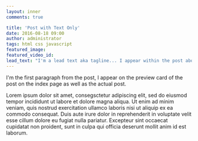```yaml
---
layout: inner
comments: true

title: 'Post with Text Only'
date: 2016-08-18 09:00
author: administrator
tags: html css javascript
featured_image:
featured_video_id:
lead_text: "I'm a lead text aka tagline... I appear within the post above the written content of the post"
---
```

I'm the first paragraph from the post, I appear on the preview card of the post on the index page as well as the actual post.

Lorem ipsum dolor sit amet, consegsctetur adipiscing elit, sed do eiusmod tempor incididunt ut labore et dolore magna aliqua. Ut enim ad minim veniam, quis nostrud exercitation ullamco laboris nisi ut aliquip ex ea commodo consequat. Duis aute irure dolor in reprehenderit in voluptate velit esse cillum dolore eu fugiat nulla pariatur. Excepteur sint occaecat cupidatat non proident, sunt in culpa qui officia deserunt mollit anim id est laborum.
